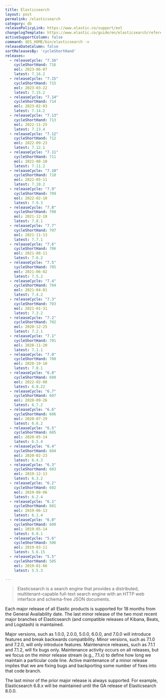 ```yaml
---
title: Elasticsearch
layout: post
permalink: /elasticsearch
category: db
releasePolicyLink: https://www.elastic.co/support/eol
changelogTemplate: https://www.elastic.co/guide/en/elasticsearch/reference/__RELEASE_CYCLE__/release-notes-__LATEST__.html
activeSupportColumn: false
command: $ES_HOME/bin/elasticsearch -v
releaseDateColumn: false
sortReleasesBy: 'cycleShortHand'
releases:
  - releaseCycle: "7.16"
    cycleShortHand: 716
    eol: 2023-06-07
    latest: 7.16.2
  - releaseCycle: "7.15"
    cycleShortHand: 715
    eol: 2023-03-22
    latest: 7.15.2
  - releaseCycle: "7.14"
    cycleShortHand: 714
    eol: 2023-02-03
    latest: 7.14.2
  - releaseCycle: "7.13"
    cycleShortHand: 713
    eol: 2022-11-25
    latest: 7.13.4
  - releaseCycle: "7.12"
    cycleShortHand: 712
    eol: 2022-09-23
    latest: 7.12.1
  - releaseCycle: "7.11"
    cycleShortHand: 711
    eol: 2022-08-10
    latest: 7.11.2
  - releaseCycle: "7.10"
    cycleShortHand: 710
    eol: 2022-05-11
    latest: 7.10.2
  - releaseCycle: "7.9"
    cycleShortHand: 709
    eol: 2022-02-18
    latest: 7.9.3
  - releaseCycle: "7.8"
    cycleShortHand: 708
    eol: 2021-12-18
    latest: 7.8.1
  - releaseCycle: "7.7"
    cycleShortHand: 707
    eol: 2021-11-13
    latest: 7.7.1
  - releaseCycle: "7.6"
    cycleShortHand: 706
    eol: 2021-08-11
    latest: 7.6.2
  - releaseCycle: "7.5"
    cycleShortHand: 705
    eol: 2021-06-02
    latest: 7.5.2
  - releaseCycle: "7.4"
    cycleShortHand: 704
    eol: 2021-04-01
    latest: 7.4.2
  - releaseCycle: "7.3"
    cycleShortHand: 703
    eol: 2021-01-31
    latest: 7.3.2
  - releaseCycle: "7.2"
    cycleShortHand: 702
    eol: 2020-12-25
    latest: 7.2.1
  - releaseCycle: "7.1"
    cycleShortHand: 701
    eol: 2020-11-20
    latest: 7.1.1
  - releaseCycle: "7.0"
    cycleShortHand: 700
    eol: 2020-10-10
    latest: 7.0.1
  - releaseCycle: "6.8"
    cycleShortHand: 608
    eol: 2022-02-08
    latest: 6.8.22
  - releaseCycle: "6.7"
    cycleShortHand: 607
    eol: 2020-09-26
    latest: 6.7.2
  - releaseCycle: "6.6"
    cycleShortHand: 606
    eol: 2020-07-29
    latest: 6.6.2
  - releaseCycle: "6.5"
    cycleShortHand: 605
    eol: 2020-05-14
    latest: 6.5.4
  - releaseCycle: "6.4"
    cycleShortHand: 604
    eol: 2020-02-23
    latest: 6.4.3
  - releaseCycle: "6.3"
    cycleShortHand: 603
    eol: 2019-12-13
    latest: 6.3.2
  - releaseCycle: "6.2"
    cycleShortHand: 602
    eol: 2019-08-06
    latest: 6.2.4
  - releaseCycle: "6.1"
    cycleShortHand: 601
    eol: 2019-06-13
    latest: 6.1.4
  - releaseCycle: "6.0"
    cycleShortHand: 600
    eol: 2019-05-14
    latest: 6.0.1
  - releaseCycle: "5.6"
    cycleShortHand: 506
    eol: 2019-03-11
    latest: 5.6.15
  - releaseCycle: "5.5"
    cycleShortHand: 505
    eol: 2019-01-06
    latest: 5.5.3

---
```


> Elasticsearch is a search engine that provides a distributed, multitenant-capable full-text search engine with an HTTP web interface and schema-free JSON documents.

Each major release of all Elastic products is supported for 18 months from the General Availability date. The last minor release of the two most recent major branches of Elasticsearch (and compatible releases of Kibana, Beats, and Logstash) is maintained.

Major versions, such as 1.0.0, 2.0.0, 5.0.0, 6.0.0, and 7.0.0 will introduce features and break backwards compatibility. Minor versions, such as 7.1.0 and 7.2.0, will only introduce features. Maintenance releases, such as 7.1.1 and 7.1.2, will fix bugs only. Maintenance activity occurs on all releases, but we focus on the minor release stream (e.g., 7.1.x) to define how long we maintain a particular code line. Active maintenance of a minor release implies that we are fixing bugs and backporting some number of fixes into that code branch.

The last minor of the prior major release is always supported. For example, Elasticsearch 6.8.x will be maintained until the GA release of Elasticsearch 8.0.0.
